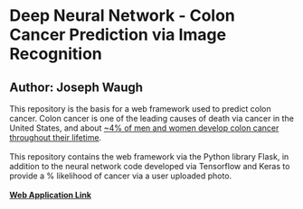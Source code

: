 <h1>Deep Neural Network - Colon Cancer Prediction via Image Recognition</h1>
<h2>Author: Joseph Waugh</h2>

This repository is the basis for a web framework used to predict colon cancer. Colon cancer is one of the leading causes of death via cancer in the United States, and about <a href="https://www.cancer.org/cancer/colon-rectal-cancer/about/key-statistics.html">~4% of men and women develop colon cancer throughout their lifetime</a>.
<br>
<br>
This repository contains the web framework via the Python library Flask, in addition to the neural network code developed via Tensorflow and Keras to provide a % likelihood of cancer via a user uploaded photo.
<br>
<br>
<a href="https://polyp-predictor.herokuapp.com"><b>Web Application Link</b></a>

